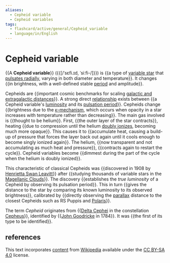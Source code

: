 ```yaml
---
aliases:
  - Cepheid variable
  - Cepheid variables
tags:
  - flashcard/active/general/Cepheid_variable
  - language/in/English
---
```


# Cepheid variable

{{A __Cepheid variable__}} ({{[/ˈsɛfi.ɪd, ˈsiːfi-/]}}) is {{a type of [variable star](variable%20star.md) that [pulsates radially](instability%20strip.md), varying in both diameter and temperature}}. It changes {{in brightness, with a well-defined stable [period](frequency.md) and amplitude}}. <!--SR:!2024-10-08,47,290!2024-10-15,53,310!2024-10-04,43,290!2024-09-29,37,290-->

Cepheids are {{important cosmic benchmarks for scaling [galactic and extragalactic distances](cosmic%20distance%20ladder.md)}}. A strong direct [relationship](period-luminosity%20relation.md) exists between {{a Cepheid variable's [luminosity](luminosity.md) and its [pulsation period](periodic%20function.md)}}. Cepheids change {{brightness due to the [κ–mechanism](kappa–mechanism.md), which occurs when opacity in a star increases with temperature rather than decreasing}}. The main gas involved is {{thought to be helium}}. First, {{the outer layer of the star contracts}}, heating {{due to compression until the helium [doubly ionizes](double%20ionization.md), becoming much more opaque}}. This causes it to {{accumulate heat, causing a build-up of pressure that forces the layer back out again until it cools enough to become singly ionized again}}. The helium, {{now transparent and not accumulating as much heat and pressure}}, {{contracts again to restart the cycle}}. Cepheid variables become {{dimmest during the part of the cycle when the helium is doubly ionized}}. <!--SR:!2024-09-23,32,270!2024-10-25,59,310!2024-09-26,35,270!2024-10-24,58,310!2024-10-23,57,310!2024-09-27,35,270!2024-11-12,61,270!2024-10-26,60,310!2024-10-29,63,310!2024-10-14,48,290-->

This characteristic of classical Cepheids was {{discovered in 1908 by [Henrietta Swan Leavitt](Henrietta%20Swan%20Leavitt.md)}} after {{studying thousands of variable stars in the [Magellanic Clouds](Magellanic%20Clouds.md)}}. The discovery {{establishes the _true luminosity_ of a Cepheid by observing its pulsation period}}. This in turn {{gives the distance to the star by comparing its known luminosity to its observed brightness}}, calibrated by {{directly observing the [parallax](parallax%20in%20astronomy.md) distance to the closest Cepheids such as RS Puppis and [Polaris](polaris.md)}}. <!--SR:!2024-10-14,32,210!2024-10-03,42,290!2024-10-05,42,290!2024-11-24,70,270!2024-11-17,66,270-->

The term _Cepheid_ originates from {{[Delta Cephei](Delta%20Cephei.md) in the constellation [Cepheus](Cepheus%20(constellation).md)}}, identified by {{[John Goodricke](John%20Goodricke.md) in 1784}}. It was {{the first of its type to be identified}}. <!--SR:!2024-11-04,55,270!2024-10-23,43,230!2024-10-23,60,310-->

## references

This text incorporates [content](https://en.wikipedia.org/wiki/Cepheid_variable) from [Wikipedia](Wikipedia.md) available under the [CC BY-SA 4.0](https://creativecommons.org/licenses/by-sa/4.0/) license.
